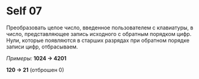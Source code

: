﻿# Self 07

Преобразовать целое число, введенное пользователем с клавиатуры, в число, представляющее запись исходного с обратным порядком цифр. Нули, которые появляются в старших разрядах при обратном порядке записи цифр, отбрасываем.

*Примеры:*
**1024 → 4201**

**120 → 21** (отброшен 0)